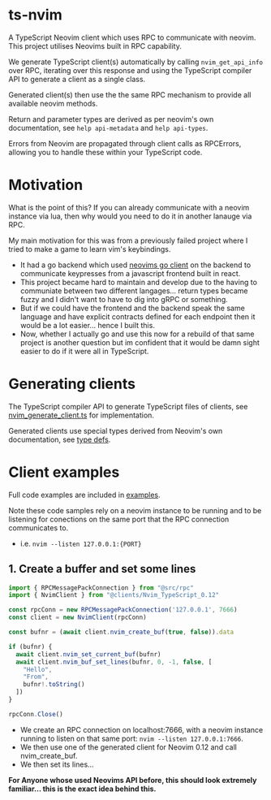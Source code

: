# ts-nvim

A TypeScript Neovim client which uses RPC to communicate with neovim. This project utilises Neovims built in RPC capability.

We generate TypeScript client(s) automatically by calling `nvim_get_api_info` over RPC, iterating over this response and using the TypeScript compiler API
  to generate a client as a single class.

Generated client(s) then use the the same RPC mechanism to provide all available neovim methods.

Return and parameter types are derived as per neovim's own documentation, see `help api-metadata` and `help api-types`.

Errors from Neovim are propagated through client calls as RPCErrors, allowing you to handle these within your TypeScript code.

# Motivation
What is the point of this? If you can already communicate with a neovim instance via lua, then why would you need to do it in another lanauge via RPC.

My main motivation for this was from a previously failed project where I tried to make a game to learn vim's keybindings.
- It had a go backend which used [neovims go client](https://github.com/neovim/go-client) on the backend to communicate keypresses from a javascript frontend built in react.
- This project became hard to maintain and develop due to the having to communiate between two different langages... return types became fuzzy and I didn't want to have to dig into gRPC or something.
- But if we could have the frontend and the backend speak the same language and have explicit contracts defined for each endpoint then it would be a lot easier... hence I built this.
- Now, whether I actually go and use this now for a rebuild of that same project is another question but im confident that it would be damn sight easier to do if it were all in TypeScript.


# Generating clients
The TypeScript compiler API to generate TypeScript files of clients, see [nvim_generate_client.ts](./src/nvim_client/nvim_generate_client.ts) for implementation.

Generated clients use special types derived from Neovim's own documentation, see [type defs](./src/nvim_types.ts).

# Client examples

Full code examples are included in [examples](./examples).

Note these code samples rely on a neovim instance to be running and to be listening for conections on the same port that the RPC connection communicates to.
- i.e. `nvim --listen 127.0.0.1:{PORT}`

## 1. Create a buffer and set some lines
```typescript
import { RPCMessagePackConnection } from "@src/rpc"
import { NvimClient } from "@clients/Nvim_TypeScript_0.12"

const rpcConn = new RPCMessagePackConnection('127.0.0.1', 7666)
const client = new NvimClient(rpcConn)

const bufnr = (await client.nvim_create_buf(true, false)).data

if (bufnr) {
  await client.nvim_set_current_buf(bufnr)
  await client.nvim_buf_set_lines(bufnr, 0, -1, false, [
    "Hello",
    "From",
    bufnr!.toString()
  ])
}

rpcConn.Close()
```
- We create an RPC connection on localhost:7666, with a neovim instance running to listen on that same port: `nvim --listen 127.0.0.1:7666`.
- We then use one of the generated client for Neovim 0.12 and call nvim_create_buf.
- We then set its lines...

**For Anyone whose used Neovims API before, this should look extremely familiar... this is the exact idea behind this.**



